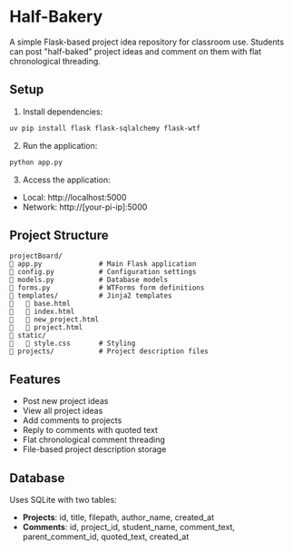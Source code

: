 # Half-Bakery


A simple Flask-based project idea repository for classroom use. Students can post "half-baked" project ideas and comment on them with flat chronological threading.


## Setup

1. Install dependencies:
```bash
uv pip install flask flask-sqlalchemy flask-wtf
```

2. Run the application:
```bash
python app.py
```

3. Access the application:
- Local: http://localhost:5000
- Network: http://[your-pi-ip]:5000

## Project Structure

```
projectBoard/
   app.py              # Main Flask application
   config.py           # Configuration settings
   models.py           # Database models
   forms.py            # WTForms form definitions
   templates/          # Jinja2 templates
      base.html
      index.html
      new_project.html
      project.html
   static/
      style.css       # Styling
   projects/           # Project description files
```

## Features

- Post new project ideas
- View all project ideas
- Add comments to projects
- Reply to comments with quoted text
- Flat chronological comment threading
- File-based project description storage

## Database

Uses SQLite with two tables:
- **Projects**: id, title, filepath, author_name, created_at
- **Comments**: id, project_id, student_name, comment_text, parent_comment_id, quoted_text, created_at
